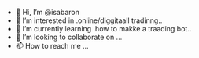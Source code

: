 - 👋 Hi, I’m @isabaron
- 👀 I’m interested in .online/diggitaall tradinng..
- 🌱 I’m currently learning .how to makke a traading bot..
- 💞️ I’m looking to collaborate on ...
- 📫 How to reach me ...

<!---
isabaron/isabaron is a ✨ special ✨ repository because its `README.md` (this file) appears on your GitHub profile.
You can click the Preview link to take a look at your changes.
--->
